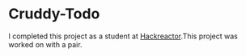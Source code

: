 # Cruddy-Todo
I completed this project as a student at <a href="https://www.hackreactor.com">Hackreactor</a>.This project was worked on with a pair.
